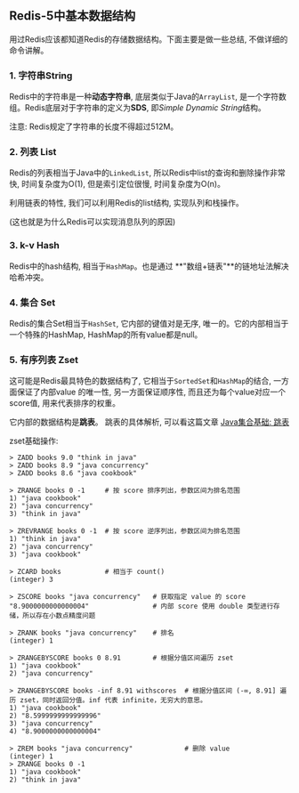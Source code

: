 ## Redis-5中基本数据结构

用过Redis应该都知道Redis的存储数据结构。下面主要是做一些总结, 不做详细的命令讲解。

### 1. 字符串String

Redis中的字符串是一种**动态字符串**, 底层类似于Java的`ArrayList`, 是一个字符数组。Redis底层对于字符串的定义为**SDS**,
即*Simple Dynamic String*结构。

注意: Redis规定了字符串的长度不得超过512M。

### 2. 列表 List

Redis的列表相当于Java中的`LinkedList`, 所以Redis中list的查询和删除操作非常快, 时间复杂度为O(1), 但是索引定位很慢, 时间复杂度为O(n)。

利用链表的特性, 我们可以利用Redis的list结构, 实现队列和栈操作。

(这也就是为什么Redis可以实现消息队列的原因)

### 3. k-v Hash

Redis中的hash结构, 相当于`HashMap`。也是通过 **"数组+链表"**的链地址法解决哈希冲突。

### 4. 集合 Set

Redis的集合Set相当于`HashSet`, 它内部的键值对是无序, 唯一的。它的内部相当于一个特殊的HashMap, HashMap的所有value都是null。

### 5. 有序列表 Zset

这可能是Redis最具特色的数据结构了, 它相当于`SortedSet`和`HashMap`的结合, 一方面保证了内部value 的唯一性, 另一方面保证顺序性, 而且还为每个value对应一个score值, 用来代表排序的权重。

它内部的数据结构是**跳表**。 跳表的具体解析, 可以看这篇文章 [Java集合基础: 跳表](/java_base/collection/collection_skiplist.md)

zset基础操作:

```shell
> ZADD books 9.0 "think in java"
> ZADD books 8.9 "java concurrency"
> ZADD books 8.6 "java cookbook"

> ZRANGE books 0 -1     # 按 score 排序列出，参数区间为排名范围
1) "java cookbook"
2) "java concurrency"
3) "think in java"

> ZREVRANGE books 0 -1  # 按 score 逆序列出，参数区间为排名范围
1) "think in java"
2) "java concurrency"
3) "java cookbook"

> ZCARD books           # 相当于 count()
(integer) 3

> ZSCORE books "java concurrency"   # 获取指定 value 的 score
"8.9000000000000004"                # 内部 score 使用 double 类型进行存储，所以存在小数点精度问题

> ZRANK books "java concurrency"    # 排名
(integer) 1

> ZRANGEBYSCORE books 0 8.91        # 根据分值区间遍历 zset
1) "java cookbook"
2) "java concurrency"

> ZRANGEBYSCORE books -inf 8.91 withscores  # 根据分值区间 (-∞, 8.91] 遍历 zset，同时返回分值。inf 代表 infinite，无穷大的意思。
1) "java cookbook"
2) "8.5999999999999996"
3) "java concurrency"
4) "8.9000000000000004"

> ZREM books "java concurrency"             # 删除 value
(integer) 1
> ZRANGE books 0 -1
1) "java cookbook"
2) "think in java"
```